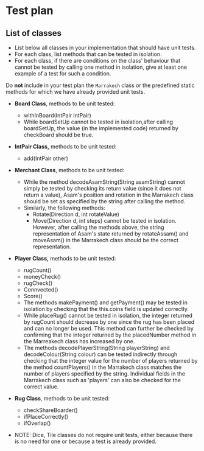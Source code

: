 
# Test plan

## List of classes

* List below all classes in your implementation that should have unit tests.
* For each class, list methods that can be tested in isolation.
* For each class, if there are conditions on the class' behaviour that cannot
  be tested by calling one method in isolation, give at least one example of
  a test for such a condition.

Do **not** include in your test plan the `Marrakech` class or the predefined
static methods for which we have already provided unit tests.

* **Board Class**, methods to be unit tested:
  * withInBoard(IntPair intPair)
  * While boardSetUp cannot be tested in isolation,after calling boardSetUp, the value (in the implemented code)
    returned by checkBoard should be true.  
  
* **IntPair Class,** methods to be unit tested:
  * add(IntPair other)
  
* **Merchant Class**, methods to be unit tested:
  * While the method decodeAsamString(String asamString) cannot simply be tested by checking its return value (since it
    does not return a value), Asam's position and rotation in the Marrakech class should be set as specified by 
    the string after calling the method. 
  * Similarly, the following methods: 
    * Rotate(Direction d, int rotateValue)
    * Move(Direction d, int steps)
    cannot be tested in isolation. However, after calling the methods above, the string representation of Asam's state
    returned by rotateAssam() and moveAsam() in the Marrakech class should be the correct representation. 
  
* **Player Class,** methods to be unit tested: 
  * rugCount()
  * moneyCheck()
  * rugCheck()
  * Connvected()
  * Score()
  * The methods makePayment() and getPayment() may be tested in isolation by checking that the this.coins field 
    is updated correctly. 
  * While placeRug() cannot be tested in isolation, the integer returned by rugCount should decrease by one
    since the rug has been placed and can no longer be used. This method can further be checked by confirming that the
    integer returned by the placedNumber method in the Marreakech class has increased by one. 
  * The methods decodePlayerString(String playerString) and decodeColour(String colour) can be tested indirectly
    through checking that the integer value for the number of players returned by the method countPlayers() in the 
    Marrakech class matches the number of players specified by the string. Individual fields in the Marrakech
    class such as 'players' can also be checked for the correct value. 
  
* **Rug Class**, methods to be unit tested: 
  * checkShareBoarder()
  * ifPlaceCorrectly()
  * ifOverlap()
  
* NOTE: Dice, Tile classes do not require unit tests, either because there is no need for one or because a test
 is already provided. 
  
